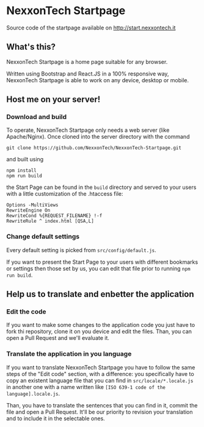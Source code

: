 # NexxonTech Startpage

Source code of the startpage available on http://start.nexxontech.it

## What's this?

NexxonTech Startpage is a home page suitable for any browser.

Written using Bootstrap and React.JS in a 100% responsive way, NexxonTech Startpage is able to work on any device, desktop or mobile.

## Host me on your server!

### Download and build

To operate, NexxonTech Startpage only needs a web server (like Apache/Nginx).
Once cloned into the server directory with the command

```Sh
git clone https://github.com/NexxonTech/NexxonTech-Startpage.git
```

and built using

```Sh
npm install
npm run build
```

the Start Page can be found in the `build` directory and served to your users with a little customization of the .htaccess file:

```
Options -MultiViews
RewriteEngine On
RewriteCond %{REQUEST_FILENAME} !-f
RewriteRule ^ index.html [QSA,L]
```

### Change default settings

Every default setting is picked from `src/config/default.js`.

If you want to present the Start Page to your users with different bookmarks or settings then those set by us, you can edit that file prior to running `npm run build`.

## Help us to translate and enbetter the application

### Edit the code

If you want to make some changes to the application code you just have to fork thi repository, clone it on you device and edit the files. Than, you can open a Pull Request and we'll evaluate it.

### Translate the application in you language

If you want to translate NexxonTech Startpage you have to follow the same steps of the "Edit code" section, with a difference: you specifically have to copy an existent language file that you can find in `src/locale/*.locale.js` in another one with a name written like `[ISO 639-1 code of the language].locale.js`.

Than, you have to translate the sentences that you can find in it, commit the file and open a Pull Request. It'll be our priority to revision your translation and to include it in the selectable ones.
